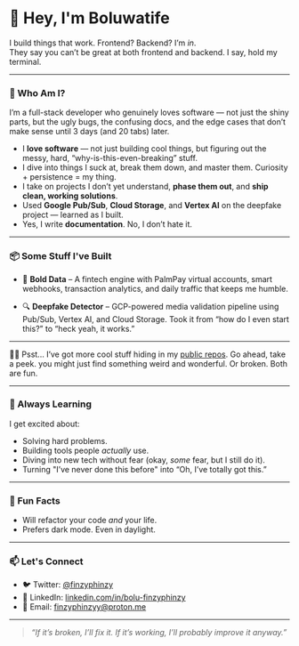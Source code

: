 
# 👋 Hey, I'm Boluwatife

I build things that work. Frontend? Backend? I’m *in*.  
They say you can’t be great at both frontend and backend. I say, hold my terminal.

---

### 🚀 Who Am I?
I’m a full-stack developer who genuinely loves software — not just the shiny parts, but the ugly bugs, the confusing docs, and the edge cases that don’t make sense until 3 days (and 20 tabs) later.

- I **love software** — not just building cool things, but figuring out the messy, hard, “why-is-this-even-breaking” stuff.
- I dive into things I suck at, break them down, and master them. Curiosity + persistence = my thing.
- I take on projects I don’t yet understand, **phase them out**, and **ship clean, working solutions**.
- Used **Google Pub/Sub**, **Cloud Storage**, and **Vertex AI** on the deepfake project — learned as I built.
- Yes, I write **documentation**. No, I don’t hate it.

---

### 📦 Some Stuff I've Built

- 💸 **Bold Data** – A fintech engine with PalmPay virtual accounts, smart webhooks, transaction analytics, and daily traffic that keeps me humble.

- 🔍 **Deepfake Detector** – GCP-powered media validation pipeline using Pub/Sub, Vertex AI, and Cloud Storage. Took it from “how do I even start this?” to “heck yeah, it works.”

---

🕵️‍♂️ Psst... I’ve got more cool stuff hiding in my [public repos](https://github.com/finzyphinzy). Go ahead, take a peek. you might just find something weird and wonderful. Or broken. Both are fun.


---

### 🌱 Always Learning

I get excited about:
- Solving hard problems.
- Building tools people *actually* use.
- Diving into new tech without fear (okay, *some* fear, but I still do it).
- Turning "I’ve never done this before" into “Oh, I’ve totally got this.”

---

### 🎉 Fun Facts

- Will refactor your code *and* your life.  
- Prefers dark mode. Even in daylight.

---

### 📫 Let's Connect

- 🐦 Twitter: [@finzyphinzy](https://twitter.com/iamfinzyphinzy_)  
- 💼 LinkedIn: [linkedin.com/in/bolu-finzyphinzy](https://linkedin.com/in/bolu-finzyphinzy)  
- 📧 Email: [finzyphinzyy@proton.me](mailto:finzyphinzyy@proton.me)

---

> *“If it’s broken, I’ll fix it. If it’s working, I’ll probably improve it anyway.”*


